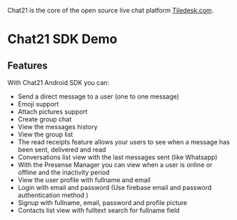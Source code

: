 Chat21 is the core of the open source live chat platform [Tiledesk.com](http://www.tiledesk.com).

# Chat21 SDK Demo 

## Features

With Chat21 Android SDK you can:

- Send a direct message to a user (one to one message)
- Emoji support
- Attach pictures support
- Create group chat
- View the messages history
- View the group list
- The read receipts feature allows your users to see when a message has been sent, delivered and read
- Conversations list view with the last messages sent (like Whatsapp)
- With the Presense Manager you can view when a user is online or offline and the inactivity period
- View the user profile with fullname and email
- Login with email and password (Use firebase email and password authentication method )
- Signup with fullname, email, password and profile picture
- Contacts list view with fulltext search for fullname field




